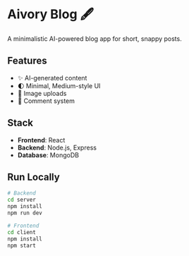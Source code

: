# Aivory Blog 🖋️
A minimalistic AI-powered blog app for short, snappy posts.

## Features
- ✨ AI-generated content
- 🌓 Minimal, Medium-style UI
- 📸 Image uploads
- 💬 Comment system

## Stack
- **Frontend**: React
- **Backend**: Node.js, Express
- **Database**: MongoDB

## Run Locally
```bash
# Backend
cd server
npm install
npm run dev

# Frontend
cd client
npm install
npm start
